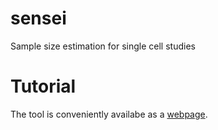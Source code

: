 # sensei
Sample size estimation for single cell studies

# Tutorial
The tool is conveniently availabe as a [webpage](https://kchen-lab.github.io/sensei/single_beta.html).
